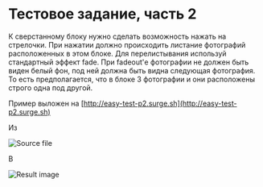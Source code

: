 # Тестовое задание, часть 2

К сверстанному блоку нужно сделать возможность нажать на стрелочки. При нажатии должно происходить листание фотографий расположенных в этом блоке. Для перелистывания используй стандартный эффект fade. При fadeout'е фотографии не должен быть виден белый фон, под ней должна быть видна следующая фотография. То есть предполагается, что в блоке 3 фотографии и они расположены строго одна под другой.

Пример выложен на [http://easy-test-p2.surge.sh](http://easy-test-p2.surge.sh)

Из

![Source file](http://www.pictureshack.us/images/66471_start-study-block-3.png)

В

![Result image](http://www.pictureshack.us/images/65479_ptichka.png)
